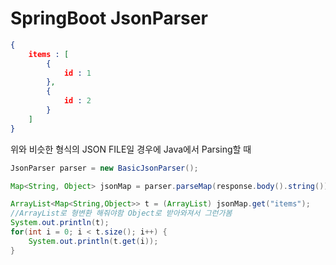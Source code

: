 # SpringBoot JsonParser

```json
{
    items : [
        {
            id : 1 
        },
        {
            id : 2
        }
    ]
}
```

위와 비슷한 형식의 JSON FILE일 경우에 Java에서 Parsing할 때

```java
JsonParser parser = new BasicJsonParser();

Map<String, Object> jsonMap = parser.parseMap(response.body().string());

ArrayList<Map<String,Object>> t = (ArrayList) jsonMap.get("items");
//ArrayList로 형변환 해줘야함 Object로 받아와져서 그런가봄
System.out.println(t);
for(int i = 0; i < t.size(); i++) {
    System.out.println(t.get(i));
}


```

